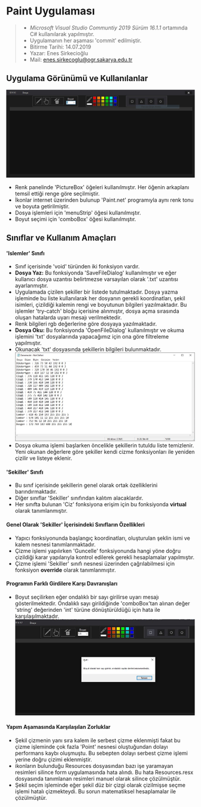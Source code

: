 # Paint Uygulaması
> * _Microsoft Visual Studio Communtiy 2019
 Sürüm 16.1.1_ ortamında
 C# kullanılarak yapılmıştır.
> * Uygulamanın her aşaması 'commit' edilmiştir.
> * Bitirme Tarihi: 14.07.2019
> * Yazar: Enes Sirkecioğlu
> * Mail: enes.sirkecoglu@ogr.sakarya.edu.tr

## Uygulama Görünümü ve Kullanılanlar
![Resim](Paint_Uygulamasi/Resources/pu_ss1.jpg)

* Renk panelinde 'PictureBox' öğeleri kullanılmıştır. Her öğenin arkaplanı temsil ettiği renge göre seçilmiştir.
* İkonlar internet üzerinden bulunup 'Paint.net' programıyla aynı renk tonu ve boyuta getirilmiştir.
* Dosya işlemleri için 'menuStrip' öğesi kullanılmıştır.
* Boyut seçimi için 'comboBox' öğesi kullanılmıştır.

## Sınıflar ve Kullanım Amaçları

#### 'Islemler' Sınıfı
* Sınıf içerisinde 'void' türünden iki fonksiyon vardır.
* **Dosya Yaz:** Bu fonksiyonda 'SaveFileDialog' kullanılmıştır ve eğer kullanıcı dosya uzantısı belirtmezse varsayılan olarak '.txt' uzantısı ayarlanmıştır. 
* Uygulamada çizilen şekiller bir listede tutulmaktadır. Dosya yazma işleminde bu liste kullanılarak her dosyanın gerekli koordinatları, şekil isimleri, çizildiği kalemin rengi ve boyutunun bilgileri yazılmaktadır. Bu işlemler 'try-catch' bloğu içerisine alınmıştır, dosya açma sırasında oluşan hatalarda uyarı mesajı verilmektedir.
* Renk bilgileri rgb değerlerine göre dosyaya yazılmaktadır.
* **Dosya Oku:** Bu fonksiyonda 'OpenFileDialog' kullanılmıştır ve okuma işlemini 'txt' dosyalarında yapacağımız için ona göre filtreleme yapılmıştır.
* Okunacak 'txt' dosyasında şekillerin bilgileri bulunmaktadır.
![Resim](Paint_Uygulamasi/Resources/pu_ss2.jpg)
* Dosya okuma işlemi başlarken öncelikle şekillerin tutuldu liste temizlenir. Yeni okunan değerlere göre şekiller kendi cizme fonksiyonları ile yeniden çizilir ve listeye eklenir.


#### 'Sekiller' Sınıfı
* Bu sınıf içerisinde şekillerin genel olarak ortak özelliklerini barındırmaktadır.
* Diğer sınıflar 'Sekiller' sınıfından kalıtım alacaklardır.
* Her sınıfta bulunan 'Ciz' fonksiyona erişim için bu fonksiyonda **virtual** olarak tanımlanmıştır.

#### Genel Olarak 'Sekiller' İçerisindeki Sınıfların Özellikleri
* Yapıcı fonksiyonunda başlangıç koordinatları, oluşturulan şeklin ismi ve kalem nesnesi tanımlanmaktadır.
* Çizme işlemi yapılırken 'Guncelle' fonksiyonunda  hangi yöne doğru çizildiği karar yapılarıyla kontrol edilerek gerekli hesaplamalar yapılmıştır.
* Çizme işlemi 'Sekiller' sınıfı nesnesi üzerinden çağrılabilmesi için fonksiyon **override** olarak tanımlanmıştır.

#### Programın Farklı Girdilere Karşı Davranışları
* Boyut seçilirken eğer ondalıklı bir sayı girilirse uyarı mesajı gösterilmektedir. Ondalıklı sayı girildiğinde 'comboBox'tan alınan değer 'string' değerinden 'int' türüne dönüştürüldüğü için hata ile karşılaşılmaktadır.
![Resim](Paint_Uygulamasi/Resources/pu_ss3.jpg)

#### Yapım Aşamasında Karşılaşılan Zorluklar
* Şekil çizmenin yanı sıra kalem ile serbest çizme eklenmişti fakat bu çizme işleminde çok fazla 'Point' nesnesi oluştuğundan dolayı performans kaybı oluşmuştu. Bu sebepten dolayı serbest çizme işlemi yerine doğru çizimi eklenmiştir.
* ikonların bulunduğu Resources dosyasından bazı işe yaramayan resimleri silince form uygulamasında hata alındı. Bu hata Resources.resx dosyasında tanımlanan resimleri manuel olarak silince çözülmüştür.
* Şekil seçim işleminde eğer şekil düz bir çizgi olarak çizilmişse seçme işlemi hatalı çizmekteydi. Bu sorun matematiksel hesaplamalar ile çözülmüştür.